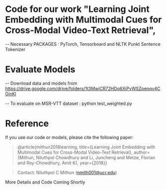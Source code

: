 # Code for our work "Learning Joint Embedding with Multimodal Cues for Cross-Modal Video-Text Retrieval", 

-- Necessary PACKAGES : PyTorch,  Tensorboard  and NLTK Punkt Sentence Tokenizer

# Evaluate Models
-- Download data and models from https://drive.google.com/drive/folders/1t3MwiCR72HDo6XiPvWSZpenqv4CGjnKl

-- To evaluate on MSR-VTT dataset : python test_weighted.py

# Reference 
If you use our code or models, please cite the following paper:

> @article{mithun2018learning, 
title={Learning Joint Embedding with Multimodal Cues for Cross-Modal Video-Text Retrieval}, author={Mithun, Niluthpol Chowdhury and Li, Juncheng and Metze, Florian and Roy-Chowdhury, Amit K}, year={2018}}

> Contact: Niluthpol C Mithun (nmith001@ucr.edu)

More Details and Code Coming Shortly
